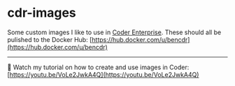 # cdr-images

Some custom images I like to use in [Coder Enterprise](https://enterprise.coder.com). These should all be pulished to the Docker Hub: [https://hub.docker.com/u/bencdr](https://hub.docker.com/u/bencdr)

---

🎥 Watch my tutorial on how to create and use images in Coder: [https://youtu.be/VoLe2JwkA4Q](https://youtu.be/VoLe2JwkA4Q)
